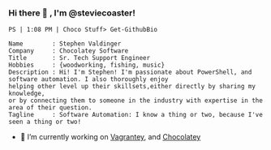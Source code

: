 ### Hi there 👋 , I'm @steviecoaster!

```
PS | 1:08 PM | Choco Stuff> Get-GithubBio

Name        : Stephen Valdinger
Company     : Chocolatey Software
Title       : Sr. Tech Support Engineer
Hobbies     : {woodworking, fishing, music}
Description : Hi! I'm Stephen! I'm passionate about PowerShell, and software automation. I also thoroughly enjoy 
helping other level up their skillsets,either directly by sharing my knowledge, 
or by connecting them to someone in the industry with expertise in the area of their question.
Tagline     : Software Automation: I know a thing or two, because I've seen a thing or two!
```

- 🔭 I’m currently working on [Vagrantey](https://github.com/steviecoaster/Vagrantey), and [Chocolatey](https://chocolatey.org)
